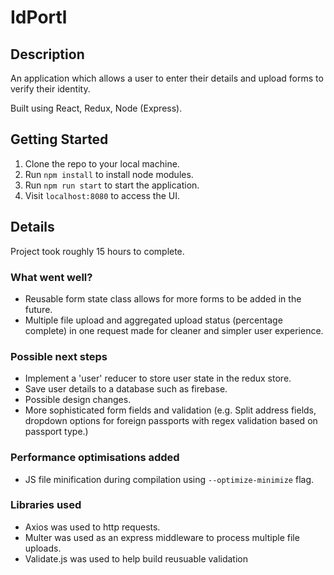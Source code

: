 # IdPortl

## Description

An application which allows a user to enter their details and upload forms to verify their identity.

Built using React, Redux, Node (Express).

## Getting Started

1. Clone the repo to your local machine.
2. Run ```npm install``` to install node modules.
3. Run ```npm run start``` to start the application.
4. Visit ```localhost:8080``` to access the UI.

## Details

Project took roughly 15 hours to complete.

### What went well?

- Reusable form state class allows for more forms to be added in the future.
- Multiple file upload and aggregated upload status (percentage complete) in one request made for cleaner and simpler user experience.

### Possible next steps

- Implement a 'user' reducer to store user state in the redux store.
- Save user details to a database such as firebase.
- Possible design changes.
- More sophisticated form fields and validation (e.g. Split address fields, dropdown options for foreign passports with regex validation based on passport type.)

### Performance optimisations added

- JS file minification during compilation using ```--optimize-minimize``` flag.

### Libraries used

- Axios was used to http requests.
- Multer was used as an express middleware to process multiple file uploads.
- Validate.js was used to help build reusuable validation 
